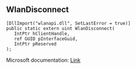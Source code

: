 ## WlanDisconnect

```
[DllImport("wlanapi.dll", SetLastError = true)]
public static extern uint WlanDisconnect(
   IntPtr hClientHandle,
   ref GUID pInterfaceGuid,
   IntPtr pReserved
);
```

Microsoft documentation: [Link](https://docs.microsoft.com/en-us/windows/win32/api/wlanapi/nf-wlanapi-wlandisconnect)
